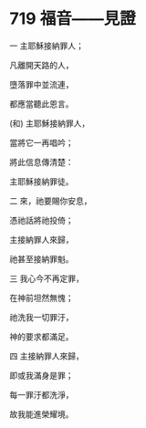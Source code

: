 # 719 福音――見證

一 主耶穌接納罪人；

凡離開天路的人，

墮落罪中並流連，

都應當聽此恩言。

(和) 主耶穌接納罪人，

當將它一再唱吟；

將此信息傳清楚：

主耶穌接納罪徒。

二 來，祂要賜你安息，

憑祂話將祂投倚；

主接納罪人來歸，

祂甚至接納罪魁。

三 我心今不再定罪，

在神前坦然無愧；

祂洗我一切罪汙，

神的要求都滿足。

四 主接納罪人來歸，

即或我滿身是罪；

每一罪汙都洗淨，

故我能進榮耀境。

